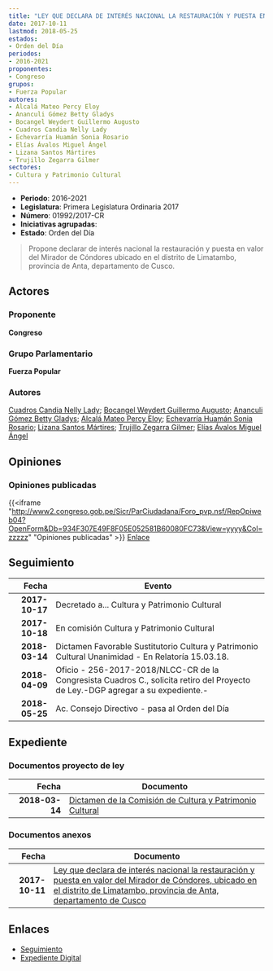 ```yaml
---
title: "LEY QUE DECLARA DE INTERÉS NACIONAL LA RESTAURACIÓN Y PUESTA EN VALOR DEL MIRADOR DE CÓNDORES UBICADO EN EL DISTRITO DE LIMATAMBIO, PROVINCIA DE ANTA, DEPARTAMENTO DE CUSCO"
date: 2017-10-11
lastmod: 2018-05-25
estados:
- Orden del Día
periodos:
- 2016-2021
proponentes:
- Congreso
grupos:
- Fuerza Popular
autores:
- Alcalá Mateo Percy Eloy
- Ananculi Gómez Betty Gladys
- Bocangel Weydert Guillermo Augusto
- Cuadros Candia Nelly Lady
- Echevarría Huamán Sonia Rosario
- Elías Ávalos Miguel Ángel
- Lizana Santos Mártires
- Trujillo Zegarra Gilmer
sectores:
- Cultura y Patrimonio Cultural
---
```

- **Periodo**: 2016-2021
- **Legislatura**: Primera Legislatura Ordinaria 2017
- **Número**: 01992/2017-CR
- **Iniciativas agrupadas**: 
- **Estado**: Orden del Día

> Propone declarar de interés nacional la restauración y puesta en valor del Mirador de Cóndores ubicado en el distrito de Limatambo, provincia de Anta, departamento de Cusco.


## Actores

### Proponente

**Congreso**

### Grupo Parlamentario

**Fuerza Popular**

### Autores

[Cuadros Candia Nelly Lady](mailto:mailto:ncuadros@congreso.gob.pe); [Bocangel Weydert Guillermo Augusto](mailto:mailto:gbocangel@congreso.gob.pe); [Ananculi Gómez Betty Gladys](mailto:mailto:bananculi@congreso.gob.pe); [Alcalá Mateo Percy Eloy](mailto:mailto:palcala@congreso.gob.pe); [Echevarría Huamán Sonia Rosario](mailto:mailto:sechevarria@congreso.gob.pe); [Lizana Santos Mártires](mailto:mailto:mlizana@congreso.gob.pe); [Trujillo Zegarra Gilmer](mailto:mailto:gtrujilloz@congreso.gob.pe); [Elías Ávalos Miguel Ángel](mailto:mailto:melias@congreso.gob.pe)

## Opiniones

### Opiniones publicadas

{{<iframe "http://www2.congreso.gob.pe/Sicr/ParCiudadana/Foro_pvp.nsf/RepOpiweb04?OpenForm&Db=934F307E49F8F05E052581B60080FC73&View=yyyy&Col=zzzzz" "Opiniones publicadas" >}}
[Enlace](http://www2.congreso.gob.pe/Sicr/ParCiudadana/Foro_pvp.nsf/RepOpiweb04?OpenForm&Db=934F307E49F8F05E052581B60080FC73&View=yyyy&Col=zzzzz)


## Seguimiento

| Fecha | Evento |
|------:|--------|
| **2017-10-17** | Decretado a... Cultura y Patrimonio Cultural |
| **2017-10-18** | En comisión Cultura y Patrimonio Cultural |
| **2018-03-14** | Dictamen Favorable Sustitutorio Cultura y Patrimonio Cultural Unanimidad - En Relatoría 15.03.18. |
| **2018-04-09** | Oficio - 256-2017-2018/NLCC-CR de la Congresista Cuadros C., solicita retiro del Proyecto de Ley.-DGP agregar a su expediente.- |
| **2018-05-25** | Ac. Consejo Directivo - pasa al Orden del Día |

## Expediente

### Documentos proyecto de ley

| Fecha | Documento |
|------:|-----------|
| **2018-03-14** | [Dictamen de la Comisión de Cultura y Patrimonio Cultural](http://www.leyes.congreso.gob.pe/Documentos/2016_2021/Dictamenes/Proyectos_de_Ley/01992DC05MAY20180314.PDF) |

### Documentos anexos

| Fecha | Documento |
|------:|-----------|
| **2017-10-11** | [Ley que declara de interés nacional la restauración y puesta en valor del Mirador de Cóndores, ubicado en el distrito de Limatambo, provincia de Anta, departamento de Cusco](http://www.leyes.congreso.gob.pe/Documentos/2016_2021/Proyectos_de_Ley_y_de_Resoluciones_Legislativas/PL0199220171011.PDF) |

## Enlaces

- [Seguimiento](http://www2.congreso.gob.pe/Sicr/TraDocEstProc/CLProLey2016.nsf/f7fff46988ca05b1052578e100829cc7/5c32d4f895790086052581b60077d483?OpenDocument)
- [Expediente Digital](http://www2.congreso.gob.pe/Sicr/TraDocEstProc/Expvirt_2011.nsf/visbusqptramdoc1621/01992?opendocument)

